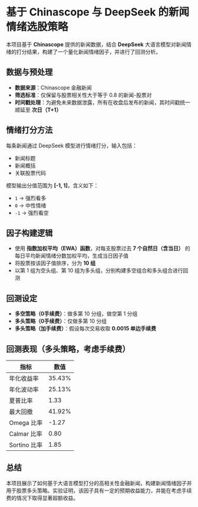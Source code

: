 # 基于 Chinascope 与 DeepSeek 的新闻情绪选股策略

本项目基于 **Chinascope** 提供的新闻数据，结合 **DeepSeek** 大语言模型对新闻情绪的打分结果，构建了一个量化新闻情绪因子，并进行了回测分析。

## 数据与预处理

- **数据来源**：Chinascope 金融新闻
- **筛选标准**：仅保留与股票相关性大于等于 0.8 的新闻-股票对
- **时间戳处理**：为避免未来数据泄露，所有在收盘后发布的新闻，其时间戳统一顺延至 **次日（T+1）**

## 情绪打分方法

每条新闻通过 DeepSeek 模型进行情绪打分，输入包括：

- 新闻标题  
- 新闻概括  
- 关联股票代码  

模型输出分值范围为 **[-1, 1]**，含义如下：

- `1` → 强烈看多  
- `0` → 中性情绪  
- `-1` → 强烈看空  

## 因子构建逻辑

- 使用 **指数加权平均（EWA）函数**，对每支股票过去 **7 个自然日（含当日）** 的每日平均新闻情绪分数加权平均，生成当日因子值
- 将股票按该因子值排序，分为 **10 组**
- 以第 1 组为空头组、第 10 组为多头组，分别构建多空组合和多头组合进行回测

## 回测设定

- **多空策略（0手续费）**：做多第 10 分组，做空第 1 分组
- **多头策略（0手续费）**：仅做多第 10 分组
- **多头策略（加手续费）**：假设每次交易收取 **0.0015 单边手续费**

## 回测表现（多头策略，考虑手续费）

| 指标               | 数值       |
|--------------------|------------|
| 年化收益率         | 35.43%     |
| 年化波动率         | 25.13%     |
| 夏普比率           | 1.33       |
| 最大回撤           | 41.92%     |
| Omega 比率         | -1.27      |
| Calmar 比率        | 0.80       |
| Sortino 比率       | 1.85       |

## 总结

本项目展示了如何基于大语言模型打分的高相关性金融新闻，构建新闻情绪因子并用于股票多头策略。实验证明，该因子具有一定的预期收益能力，并能在考虑手续费的情况下取得显著超额收益。

